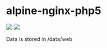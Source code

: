 # alpine-nginx-php5

[![](https://images.microbadger.com/badges/version/combro2k/alpine-nginx-php5.svg)](https://microbadger.com/images/combro2k/alpine-nginx-php5 "Get your own version badge on microbadger.com")
[![](https://images.microbadger.com/badges/image/combro2k/alpine-nginx-php5.svg)](https://microbadger.com/images/combro2k/alpine-nginx-php5 "Get your own image badge on microbadger.com")

Data is stored in /data/web
